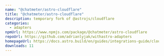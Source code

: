 ```yaml
---
name: "@chatmeter/astro-cloudflare"
title: "@chatmeter/astro-cloudflare"
description: temporary fork of @astrojs/cloudflare
categories:
  - adapters
npmUrl: https://www.npmjs.com/package/@chatmeter/astro-cloudflare
repoUrl: https://github.com/adrianlyjak/withastro-adapters
homepageUrl: https://docs.astro.build/en/guides/integrations-guide/cloudflare/
downloads: 11
---
```


